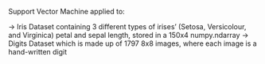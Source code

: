 Support Vector Machine applied to:

-> Iris Dataset containing 3 different types of irises’ (Setosa, Versicolour, and Virginica) petal and sepal length, stored in a 150x4 numpy.ndarray
-> Digits Dataset which is made up of 1797 8x8 images, where each image is a hand-written digit

